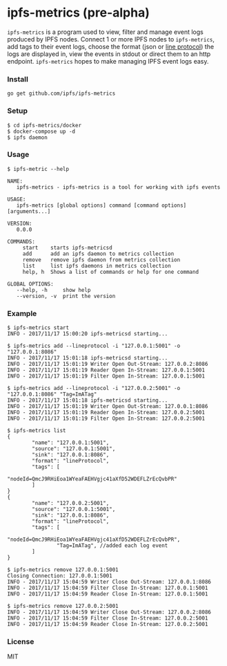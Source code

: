 # ipfs-metrics (pre-alpha)
`ipfs-metrics` is a program used to view, filter and manage event logs produced by IPFS nodes. Connect 1 or more IPFS nodes to `ipfs-metrics`, add tags to their event logs, choose the format (json or [line protocol](https://docs.influxdata.com/influxdb/v1.3/write_protocols/line_protocol_tutorial/)) the logs are displayed in, view the events in stdout or direct them to an http endpoint. `ipfs-metrics` hopes to make managing IPFS event logs easy. 

### Install
```
go get github.com/ipfs/ipfs-metrics
```

### Setup
```
$ cd ipfs-metrics/docker
$ docker-compose up -d
$ ipfs daemon
```

### Usage
```
$ ipfs-metric --help

NAME:
   ipfs-metrics - ipfs-metrics is a tool for working with ipfs events

USAGE:
   ipfs-metrics [global options] command [command options] [arguments...]

VERSION:
   0.0.0

COMMANDS:
     start    starts ipfs-metricsd
     add      add an ipfs daemon to metrics collection
     remove   remove ipfs daemon from metrics collection
     list     list ipfs daemons in metrics collection
     help, h  Shows a list of commands or help for one command

GLOBAL OPTIONS:
   --help, -h     show help
   --version, -v  print the version
```

### Example
```
$ ipfs-metrics start
INFO - 2017/11/17 15:00:20 ipfs-metricsd starting...

$ ipfs-metrics add --lineprotocol -i "127.0.0.1:5001" -o "127.0.0.1:8086"
INFO - 2017/11/17 15:01:18 ipfs-metricsd starting...
INFO - 2017/11/17 15:01:19 Writer Open Out-Stream: 127.0.0.2:8086
INFO - 2017/11/17 15:01:19 Reader Open In-Stream: 127.0.0.1:5001
INFO - 2017/11/17 15:01:19 Filter Open In-Stream: 127.0.0.1:5001

$ ipfs-metrics add --lineprotocol -i "127.0.0.2:5001" -o "127.0.0.1:8086" "Tag=ImATag"
INFO - 2017/11/17 15:01:18 ipfs-metricsd starting...
INFO - 2017/11/17 15:01:19 Writer Open Out-Stream: 127.0.0.1:8086
INFO - 2017/11/17 15:01:19 Reader Open In-Stream: 127.0.0.2:5001
INFO - 2017/11/17 15:01:19 Filter Open In-Stream: 127.0.0.2:5001

$ ipfs-metrics list
{
        "name": "127.0.0.1:5001",
        "source": "127.0.0.1:5001",
        "sink": "127.0.0.1:8086",
        "format": "lineProtocol",
        "tags": [
                "nodeId=QmcJ9RHiEoa1WYeaFAEHVgjc41aXfD52WDEFLZrEcQvbPR"
        ]
}
{
        "name": "127.0.0.2:5001",
        "source": "127.0.0.1:5001",
        "sink": "127.0.0.1:8086",
        "format": "lineProtocol",
        "tags": [
                "nodeId=QmcJ9RHiEoa1WYeaFAEHVgjc41aXfD52WDEFLZrEcQvbPR",
                "Tag=ImATag", //added each log event
        ]
}

$ ipfs-metrics remove 127.0.0.1:5001
Closing Connection: 127.0.0.1:5001
INFO - 2017/11/17 15:04:59 Writer Close Out-Stream: 127.0.0.1:8086
INFO - 2017/11/17 15:04:59 Filter Close In-Stream: 127.0.0.1:5001
INFO - 2017/11/17 15:04:59 Reader Close In-Stream: 127.0.0.1:5001

$ ipfs-metrics remove 127.0.0.2:5001
INFO - 2017/11/17 15:04:59 Writer Close Out-Stream: 127.0.0.2:8086
INFO - 2017/11/17 15:04:59 Filter Close In-Stream: 127.0.0.2:5001
INFO - 2017/11/17 15:04:59 Reader Close In-Stream: 127.0.0.2:5001
```

### License
MIT

